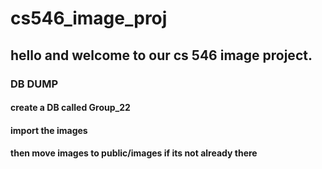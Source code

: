 # cs546_image_proj

## hello and welcome to our cs 546 image project. 

### DB  DUMP

#### create a DB called Group_22
#### import the images 
#### then move images to public/images if its not already there





